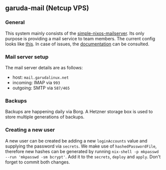 ## garuda-mail (Netcup VPS)

### General

This system mainly consists of the [simple-nixos-mailserver](https://gitlab.com/simple-nixos-mailserver/nixos-mailserver). Its only purpose is providing a mail service to team members. The current config looks like [this](https://gitlab.com/garuda-linux/infra-nix/-/blob/main/nixos/hosts/garuda-mail.nix?ref_type=heads#L47).
In case of issues, the [documentation](https://nixos-mailserver.readthedocs.io/en/latest/) can be consulted.

### Mail server setup

The mail server details are as follows:

- host: `mail.garudalinux.net`
- incoming: IMAP via `993`
- outgoing: SMTP via `587/465`

### Backups

Backups are happening daily via Borg. A Hetzner storage box is used to store multiple generations of backups.

### Creating a new user

A new user can be created be adding a new `loginAccounts` value and supplying the password via `secrets`. We make use of `hashedPasswordFile`, therefore new hashes can be generated by running `nix-shell -p mkpasswd --run 'mkpasswd -sm bcrypt'`. Add it to the `secrets`, `deploy` and `apply`. Don't forget to commit both changes.

